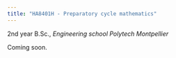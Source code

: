 ```yaml
---
title: "HA8401H - Preparatory cycle mathematics"
---
```

2nd year B.Sc., <i>Engineering school Polytech Montpellier </i>

Coming soon.
